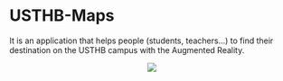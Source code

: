 # USTHB-Maps
It is an application that helps people (students, teachers...) to find their destination on the USTHB campus with the Augmented Reality.


<p align="center">
  <img src="https://github-production-user-asset-6210df.s3.amazonaws.com/75379150/271750160-f895960a-5ba9-4b6c-88b2-5c61d00e30f5.jpg" />
</p>
